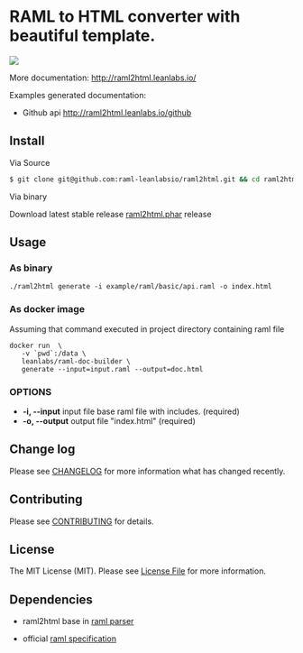 # RAML to HTML converter with beautiful template.

[![](https://badge.imagelayers.io/cnam/raml-doc-builder:latest.svg)](https://imagelayers.io/?images=cnam/raml-doc-builder:latest 'Get your own badge on imagelayers.io')

More documentation: http://raml2html.leanlabs.io/

Examples generated documentation:

- Github api http://raml2html.leanlabs.io/github


## Install

Via Source

```bash
$ git clone git@github.com:raml-leanlabsio/raml2html.git && cd raml2html && composer install --no-dev
```

Via binary

Download latest stable release [raml2html.phar](https://github.com/raml-leanlabsio/raml2html/releases/latest) release

## Usage

### As binary

```shell
./raml2html generate -i example/raml/basic/api.raml -o index.html
```

### As docker image

Assuming that command executed in project directory containing raml file

```shell
docker run  \
   -v `pwd`:/data \
   leanlabs/raml-doc-builder \
   generate --input=input.raml --output=doc.html
```

### OPTIONS

- **-i, --input** input file base raml file with includes. (required)
- **-o, --output** output file "index.html" (required)

## Change log

Please see [CHANGELOG](CHANGELOG.md) for more information what has changed recently.

## Contributing

Please see [CONTRIBUTING](CONTRIBUTING.md) for details.

## License

The MIT License (MIT). Please see [License File](LICENSE.md) for more information.

## Dependencies

 - raml2html base in [raml parser](https://github.com/alecsammon/php-raml-parser)

 - official [raml specification](http://raml.org/)
 
